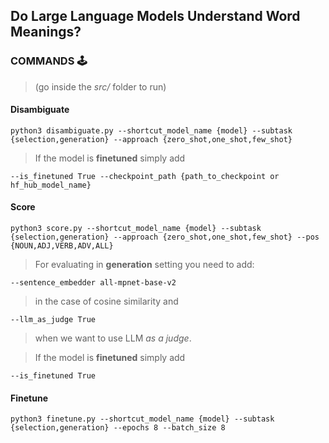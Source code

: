 ## Do Large Language Models Understand Word Meanings?

### COMMANDS 🕹️
> (go inside the *src/* folder to run)

#### Disambiguate
```
python3 disambiguate.py --shortcut_model_name {model} --subtask {selection,generation} --approach {zero_shot,one_shot,few_shot}
```
> If the model is **finetuned** simply add
```
--is_finetuned True --checkpoint_path {path_to_checkpoint or hf_hub_model_name}
```

#### Score
```
python3 score.py --shortcut_model_name {model} --subtask {selection,generation} --approach {zero_shot,one_shot,few_shot} --pos {NOUN,ADJ,VERB,ADV,ALL}
```
> For evaluating in **generation** setting you need to add: 
```
--sentence_embedder all-mpnet-base-v2
```
> in the case of cosine similarity and 
```
--llm_as_judge True
```
> when we want to use LLM *as a judge*.

> If the model is **finetuned** simply add
```
--is_finetuned True
```

#### Finetune
```
python3 finetune.py --shortcut_model_name {model} --subtask {selection,generation} --epochs 8 --batch_size 8
```